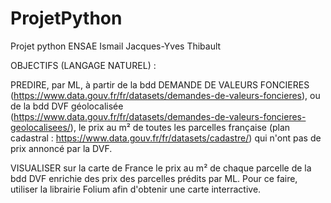 # ProjetPython
Projet python ENSAE Ismail Jacques-Yves Thibault

OBJECTIFS (LANGAGE NATUREL) :

PREDIRE, par ML, à partir de la bdd DEMANDE DE VALEURS FONCIERES (https://www.data.gouv.fr/fr/datasets/demandes-de-valeurs-foncieres),
ou de la bdd DVF géolocalisée (https://www.data.gouv.fr/fr/datasets/demandes-de-valeurs-foncieres-geolocalisees/),
le prix au m² de toutes les parcelles française (plan cadastral : https://www.data.gouv.fr/fr/datasets/cadastre/) qui n'ont pas de prix annoncé par la DVF.

VISUALISER sur la carte de France le prix au m² de chaque parcelle de la bdd DVF enrichie des prix des parcelles prédits par ML.
Pour ce faire, utiliser la librairie Folium afin d'obtenir une carte interractive.
